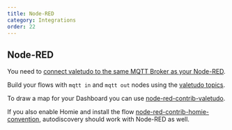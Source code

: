 ```yaml
---
title: Node-RED
category: Integrations
order: 22
---
```


## Node-RED

You need to [connect valetudo to the same MQTT Broker as your Node-RED](./mqtt.html).

Build your flows with `mqtt in` and `mqtt out` nodes using the [valetudo topics](./mqtt.html).

To draw a map for your Dashboard you can use [node-red-contrib-valetudo](https://flows.nodered.org/node/node-red-contrib-valetudo).

If you also enable Homie and install the flow [node-red-contrib-homie-convention](https://flows.nodered.org/node/node-red-contrib-homie-convention),
autodiscovery should work with Node-RED as well.